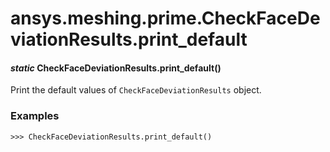# ansys.meshing.prime.CheckFaceDeviationResults.print_default



#### *static* CheckFaceDeviationResults.print_default()

Print the default values of `CheckFaceDeviationResults` object.

### Examples

```pycon
>>> CheckFaceDeviationResults.print_default()
```

<!-- !! processed by numpydoc !! -->
